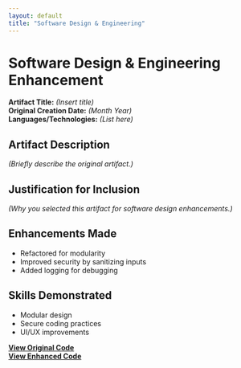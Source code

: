 ```yaml
---
layout: default
title: "Software Design & Engineering"
---
```


# Software Design & Engineering Enhancement

**Artifact Title:** _(Insert title)_  
**Original Creation Date:** _(Month Year)_  
**Languages/Technologies:** _(List here)_

## Artifact Description
_(Briefly describe the original artifact.)_

## Justification for Inclusion
_(Why you selected this artifact for software design enhancements.)_

## Enhancements Made
- Refactored for modularity  
- Improved security by sanitizing inputs  
- Added logging for debugging  

## Skills Demonstrated
- Modular design  
- Secure coding practices  
- UI/UX improvements  

[**View Original Code**](RELATIVE_LINK)  
[**View Enhanced Code**](RELATIVE_LINK)
